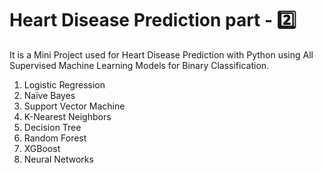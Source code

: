 # Heart Disease Prediction part - 2️⃣

It is a Mini Project used for Heart Disease Prediction with Python using All Supervised Machine Learning Models for Binary Classification.

1. Logistic Regression 
2. Naïve Bayes 
3. Support Vector Machine 
4. K-Nearest Neighbors 
5. Decision Tree 
6. Random Forest 
7. XGBoost 
8. Neural Networks 
